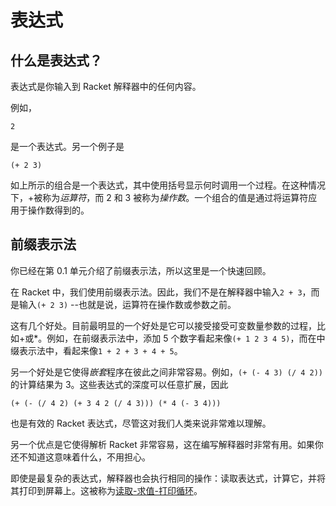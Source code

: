 # 表达式

## 什么是表达式？

表达式是你输入到 Racket 解释器中的任何内容。

例如，

`2`

是一个表达式。另一个例子是

`(+ 2 3)`

如上所示的组合是一个表达式，其中使用括号显示何时调用一个过程。在这种情况下，+被称为*运算符*，而 2 和 3 被称为*操作数*。一个组合的值是通过将运算符应用于操作数得到的。

## 前缀表示法

你已经在第 0.1 单元介绍了前缀表示法，所以这里是一个快速回顾。

在 Racket 中，我们使用前缀表示法。因此，我们不是在解释器中输入`2 + 3`，而是输入`(+ 2 3)` --也就是说，运算符在操作数或参数之前。

这有几个好处。目前最明显的一个好处是它可以接受接受可变数量参数的过程，比如+或*。例如，在前缀表示法中，添加 5 个数字看起来像`(+ 1 2 3 4 5)`，而在中缀表示法中，看起来像`1 + 2 + 3 + 4 + 5`。

另一个好处是它使得*嵌套*程序在彼此之间非常容易。例如，`(+ (- 4 3) (/ 4 2))`的计算结果为 3。这些表达式的深度可以任意扩展，因此

`(+ (- (/ 4 2) (+ 3 4 2 (/ 4 3))) (* 4 (- 3 4)))`

也是有效的 Racket 表达式，尽管这对我们人类来说非常难以理解。

另一个优点是它使得解析 Racket 非常容易，这在编写解释器时非常有用。如果你还不知道这意味着什么，不用担心。

即使是最复杂的表达式，解释器也会执行相同的操作：读取表达式，计算它，并将其打印到屏幕上。这被称为[读取-求值-打印循环](https://edge.edx.org/courses/uc-berkeley/cs61as-1x/SICP/wiki/cs61as-1x/read-eval-print-loop/)。
